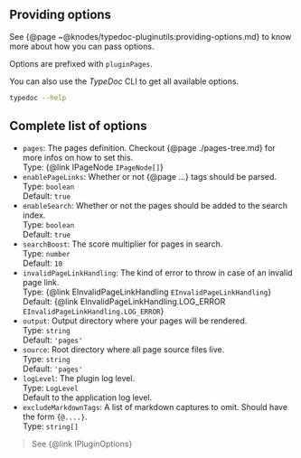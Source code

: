 ## Providing options

See {@page ~@knodes/typedoc-pluginutils:providing-options.md} to know more about how you can pass options.

Options are prefixed with `pluginPages`.

You can also use the *TypeDoc* CLI to get all available options.

```sh
typedoc --help
```

## Complete list of options

* `pages`: The pages definition. Checkout {@page ./pages-tree.md} for more infos on how to set this.\
  Type: {@link IPageNode `IPageNode[]`}
* `enablePageLinks`: Whether or not {@page ...} tags should be parsed.\
  Type: `boolean`\
  Default: `true`
* `enableSearch`: Whether or not the pages should be added to the search index.\
  Type: `boolean`\
  Default: `true`
* `searchBoost`: The score multiplier for pages in search.\
  Type: `number`\
  Default: `10`
* `invalidPageLinkHandling`: The kind of error to throw in case of an invalid page link.\
  Type: {@link EInvalidPageLinkHandling `EInvalidPageLinkHandling`}\
  Default: {@link EInvalidPageLinkHandling.LOG_ERROR `EInvalidPageLinkHandling.LOG_ERROR`}
* `output`: Output directory where your pages will be rendered.\
  Type: `string`\
  Default: `'pages'`
* `source`: Root directory where all page source files live.\
  Type: `string`\
  Default: `'pages'`
* `logLevel`: The plugin log level.\
  Type: `LogLevel`\
  Default to the application log level.
* `excludeMarkdownTags`: A list of markdown captures to omit. Should have the form `{@....}`.\
  Type: `string[]`

> See {@link IPluginOptions}